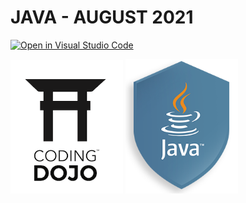 # JAVA - AUGUST 2021

[![Open in Visual Studio Code](https://open.vscode.dev/badges/open-in-vscode.svg)](https://open.vscode.dev/jupiterorbita/JAVA_OCT_2021)

<img src="https://raw.githubusercontent.com/jupiterorbita/git_assets/master/CD_ROUND_LOGO.png" alt="Coding Dojo Logo" width="180">
<img src="https://raw.githubusercontent.com/jupiterorbita/git_assets/master/java_shield_badge_crop.png" alt="Java Shield Badge" width="180">